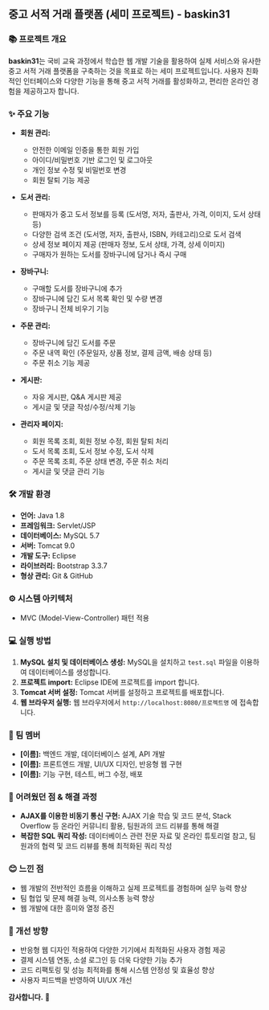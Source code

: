 ## 중고 서적 거래 플랫폼 (세미 프로젝트) - baskin31

### 📚 프로젝트 개요

**baskin31**는 국비 교육 과정에서 학습한 웹 개발 기술을 활용하여 실제 서비스와 유사한 중고 서적 거래 플랫폼을 구축하는 것을 목표로 하는 세미 프로젝트입니다. 사용자 친화적인 인터페이스와 다양한 기능을 통해 중고 서적 거래를 활성화하고, 편리한 온라인 경험을 제공하고자 합니다.

### ✨ 주요 기능

* **회원 관리:**
    * 안전한 이메일 인증을 통한 회원 가입
    * 아이디/비밀번호 기반 로그인 및 로그아웃
    * 개인 정보 수정 및 비밀번호 변경
    * 회원 탈퇴 기능 제공

* **도서 관리:**
    * 판매자가 중고 도서 정보를 등록 (도서명, 저자, 출판사, 가격, 이미지, 도서 상태 등)
    * 다양한 검색 조건 (도서명, 저자, 출판사, ISBN, 카테고리)으로 도서 검색
    * 상세 정보 페이지 제공 (판매자 정보, 도서 상태, 가격, 상세 이미지)
    * 구매자가 원하는 도서를 장바구니에 담거나 즉시 구매

* **장바구니:**
    * 구매할 도서를 장바구니에 추가
    * 장바구니에 담긴 도서 목록 확인 및 수량 변경
    * 장바구니 전체 비우기 기능

* **주문 관리:**
    * 장바구니에 담긴 도서를 주문
    * 주문 내역 확인 (주문일자, 상품 정보, 결제 금액, 배송 상태 등)
    * 주문 취소 기능 제공

* **게시판:**
    * 자유 게시판, Q&A 게시판 제공
    * 게시글 및 댓글 작성/수정/삭제 기능

* **관리자 페이지:**
    * 회원 목록 조회, 회원 정보 수정, 회원 탈퇴 처리
    * 도서 목록 조회, 도서 정보 수정, 도서 삭제
    * 주문 목록 조회, 주문 상태 변경, 주문 취소 처리
    * 게시글 및 댓글 관리 기능

### 🛠️ 개발 환경

* **언어:** Java 1.8
* **프레임워크:** Servlet/JSP
* **데이터베이스:** MySQL 5.7
* **서버:** Tomcat 9.0
* **개발 도구:** Eclipse
* **라이브러리:** Bootstrap 3.3.7
* **형상 관리:** Git & GitHub

### ⚙️ 시스템 아키텍처

* MVC (Model-View-Controller) 패턴 적용


### 💻 실행 방법

1. **MySQL 설치 및 데이터베이스 생성:** MySQL을 설치하고 `test.sql` 파일을 이용하여 데이터베이스를 생성합니다.
2. **프로젝트 import:** Eclipse IDE에 프로젝트를 import 합니다.
3. **Tomcat 서버 설정:** Tomcat 서버를 설정하고 프로젝트를 배포합니다.
4. **웹 브라우저 실행:** 웹 브라우저에서 `http://localhost:8080/프로젝트명` 에 접속합니다.

### 🤝 팀 멤버

* **[이름]:** 백엔드 개발, 데이터베이스 설계, API 개발
* **[이름]:** 프론트엔드 개발, UI/UX 디자인, 반응형 웹 구현
* **[이름]:** 기능 구현, 테스트, 버그 수정, 배포

### 🤔 어려웠던 점 & 해결 과정

* **AJAX를 이용한 비동기 통신 구현:** AJAX 기술 학습 및 코드 분석, Stack Overflow 등 온라인 커뮤니티 활용, 팀원과의 코드 리뷰를 통해 해결
* **복잡한 SQL 쿼리 작성:** 데이터베이스 관련 전문 자료 및 온라인 튜토리얼 참고, 팀원과의 협력 및 코드 리뷰를 통해 최적화된 쿼리 작성

### 😊 느낀 점

* 웹 개발의 전반적인 흐름을 이해하고 실제 프로젝트를 경험하며 실무 능력 향상
* 팀 협업 및 문제 해결 능력, 의사소통 능력 향상
* 웹 개발에 대한 흥미와 열정 증진

### 🚀 개선 방향

* 반응형 웹 디자인 적용하여 다양한 기기에서 최적화된 사용자 경험 제공
* 결제 시스템 연동, 소셜 로그인 등 더욱 다양한 기능 추가
* 코드 리팩토링 및 성능 최적화를 통해 시스템 안정성 및 효율성 향상
* 사용자 피드백을 반영하여 UI/UX 개선

**감사합니다.** 🙏
